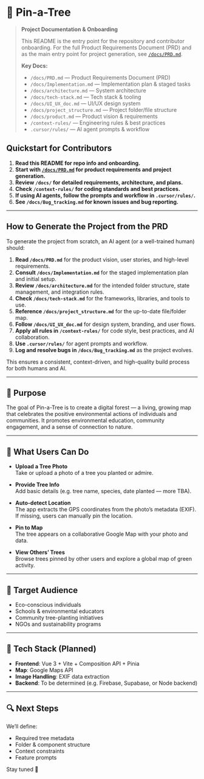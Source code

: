 # 🌳 Pin-a-Tree

> **Project Documentation & Onboarding**
>
> This README is the entry point for the repository and contributor onboarding.
> For the full Product Requirements Document (PRD) and as the main entry point for project generation, see [`/docs/PRD.md`](./docs/PRD.md).
>
> **Key Docs:**
> - `/docs/PRD.md` — Product Requirements Document (PRD)
> - `/docs/Implementation.md` — Implementation plan & staged tasks
> - `/docs/architecture.md` — System architecture
> - `/docs/tech-stack.md` — Tech stack & tooling
> - `/docs/UI_UX_doc.md` — UI/UX design system
> - `/docs/project_structure.md` — Project folder/file structure
> - `/docs/product.md` — Product vision & requirements
> - `/context-rules/` — Engineering rules & best practices
> - `.cursor/rules/` — AI agent prompts & workflow

## Quickstart for Contributors

1. **Read this README for repo info and onboarding.**
2. **Start with [`/docs/PRD.md`](./docs/PRD.md) for product requirements and project generation.**
3. **Review `/docs/` for detailed requirements, architecture, and plans.**
4. **Check `/context-rules/` for coding standards and best practices.**
5. **If using AI agents, follow the prompts and workflow in `.cursor/rules/`.**
6. **See `/docs/Bug_tracking.md` for known issues and bug reporting.**

---

## How to Generate the Project from the PRD

To generate the project from scratch, an AI agent (or a well-trained human) should:

1. **Read `/docs/PRD.md`** for the product vision, user stories, and high-level requirements.
2. **Consult `/docs/Implementation.md`** for the staged implementation plan and initial setup.
3. **Review `/docs/architecture.md`** for the intended folder structure, state management, and integration rules.
4. **Check `/docs/tech-stack.md`** for the frameworks, libraries, and tools to use.
5. **Reference `/docs/project_structure.md`** for the up-to-date file/folder map.
6. **Follow `/docs/UI_UX_doc.md`** for design system, branding, and user flows.
7. **Apply all rules in `/context-rules/`** for code style, best practices, and AI collaboration.
8. **Use `.cursor/rules/`** for agent prompts and workflow.
9. **Log and resolve bugs in `/docs/Bug_tracking.md`** as the project evolves.

This ensures a consistent, context-driven, and high-quality build process for both humans and AI.

---

## 🌱 Purpose

The goal of Pin-a-Tree is to create a digital forest — a living, growing map that celebrates the positive environmental actions of individuals and communities. It promotes environmental education, community engagement, and a sense of connection to nature.

---

## 📸 What Users Can Do

- **Upload a Tree Photo**  
  Take or upload a photo of a tree you planted or admire.

- **Provide Tree Info**  
  Add basic details (e.g. tree name, species, date planted — more TBA).

- **Auto-detect Location**  
  The app extracts the GPS coordinates from the photo’s metadata (EXIF). If missing, users can manually pin the location.

- **Pin to Map**  
  The tree appears on a collaborative Google Map with your photo and data.

- **View Others’ Trees**  
  Browse trees pinned by other users and explore a global map of green activity.

---

## 🎯 Target Audience

- Eco-conscious individuals
- Schools & environmental educators
- Community tree-planting initiatives
- NGOs and sustainability programs

---

## 🧰 Tech Stack (Planned)

- **Frontend**: Vue 3 + Vite + Composition API + Pinia
- **Map**: Google Maps API
- **Image Handling**: EXIF data extraction
- **Backend**: To be determined (e.g. Firebase, Supabase, or Node backend)

---

## 🔍 Next Steps

We’ll define:
- Required tree metadata
- Folder & component structure
- Context constraints
- Feature prompts

Stay tuned 🍃
